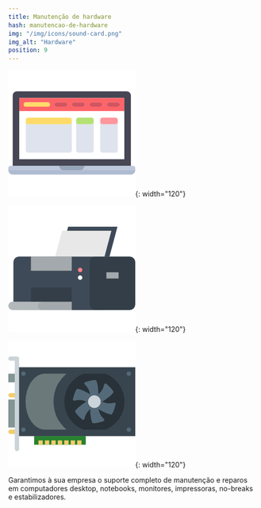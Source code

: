 ```yaml
---
title: Manutenção de hardware
hash: manutencao-de-hardware
img: "/img/icons/sound-card.png"
img_alt: "Hardware"
position: 9
---
```


<div class="auto-grid" style="--column-size: 120px;" markdown="1">

![notebooks](/img/icons/laptop.png){: width="120"}

![impressoras](/img/icons/printer.png){: width="120"}

![placas](/img/icons/video-card.png){: width="120"}

</div>

Garantimos à sua empresa o suporte completo de manutenção e reparos em computadores desktop, notebooks, monitores, impressoras, no-breaks e estabilizadores.
